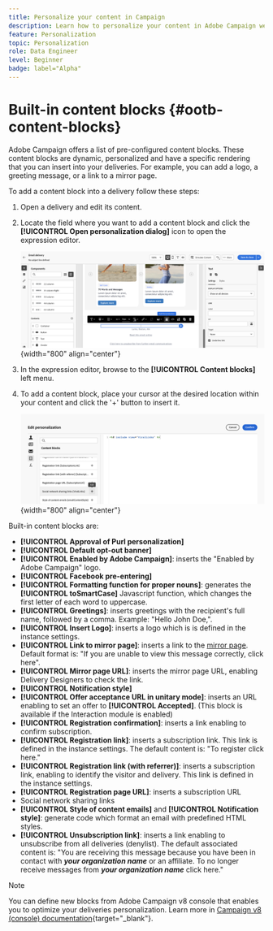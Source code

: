 ```yaml
---
title: Personalize your content in Campaign
description: Learn how to personalize your content in Adobe Campaign web UI
feature: Personalization
topic: Personalization
role: Data Engineer
level: Beginner
badge: label="Alpha" 
---
```


# Built-in content blocks {#ootb-content-blocks}

Adobe Campaign offers a list of pre-configured content blocks. These content blocks are dynamic, personalized and have a specific rendering that you can insert into your deliveries. For example, you can add a logo, a greeting message, or a link to a mirror page. 

To add a content block into a delivery follow these steps:

1. Open a delivery and edit its content.

1. Locate the field where you want to add a content block and click the **[!UICONTROL Open personalization dialog]** icon to open the expression editor.

    ![](assets/content-block-access.png){width="800" align="center"}

1. In the expression editor, browse to the **[!UICONTROL Content blocks]** left menu.

1. To add a content block, place your cursor at the desired location within your content and click the '+' button to insert it.

    ![](assets/content-blocks.png){width="800" align="center"}

Built-in content blocks are:

* **[!UICONTROL Approval of Purl personalization]**
* **[!UICONTROL Default opt-out banner]**
* **[!UICONTROL Enabled by Adobe Campaign]**: inserts the "Enabled by Adobe Campaign" logo.
* **[!UICONTROL Facebook pre-entering]**
* **[!UICONTROL Formatting function for proper nouns]**: generates the **[!UICONTROL toSmartCase]** Javascript function, which changes the first letter of each word to uppercase. 
* **[!UICONTROL Greetings]**: inserts greetings with the recipient's full name, followed by a comma. Example: "Hello John Doe,".
* **[!UICONTROL Insert Logo]**: inserts a logo which is is defined in the instance settings.
* **[!UICONTROL Link to mirror page]**: inserts a link to the [mirror page](../content/mirror-page.md). Default format is: "If you are unable to view this message correctly, click here".
* **[!UICONTROL Mirror page URL]**: inserts the mirror page URL, enabling Delivery Designers to check the link.
* **[!UICONTROL Notification style]**
* **[!UICONTROL Offer acceptance URL in unitary mode]**: inserts an URL enabling to set an offer to **[!UICONTROL Accepted]**. (This block is available if the Interaction module is enabled)
* **[!UICONTROL Registration confirmation]**: inserts a link enabling to confirm subscription.
* **[!UICONTROL Registration link]**: inserts a subscription link. This link is defined in the instance settings. The default content is: "To register click here."
* **[!UICONTROL Registration link (with referrer)]**: inserts a subscription link, enabling to identify the visitor and delivery. This link is defined in the instance settings.
* **[!UICONTROL Registration page URL]**: inserts a subscription URL
* Social network sharing links
* **[!UICONTROL Style of content emails]** and **[!UICONTROL Notification style]**: generate code which format an email with predefined HTML styles. 
* **[!UICONTROL Unsubscription link]**: inserts a link enabling to unsubscribe from all deliveries (denylist). The default associated content is: "You are receiving this message because you have been in contact with ***your organization name*** or an affiliate. To no longer receive messages from ***your organization name*** click here."

>[!NOTE]
>
>You can define new blocks from Adobe Campaign v8 console that enables you to optimize your deliveries personalization. Learn more in [Campaign v8 (console) documentation](https://experienceleague.adobe.com/docs/campaign/campaign-v8/campaigns/send/personalize/personalization-blocks.html#create-custom-personalization-blocks){target="_blank"}.

